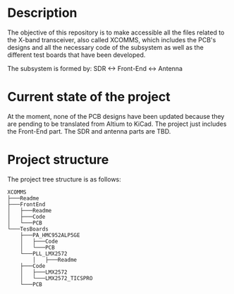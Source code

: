 # **Description**

The objective of this repository is to make accessible all the files related to the X-band transceiver, also called XCOMMS, which includes the PCB's designs and all the necessary code of the subsystem as well as the different test boards that have been developed.

The subsystem is formed by:	SDR <-> Front-End <-> Antenna



# **Current state of the project**

At the moment, none of the PCB designs have been updated because they are pending to be translated from Altium to KiCad.
The project just includes the Front-End part.
The SDR and antenna parts are TBD. 

# **Project structure**

The project tree structure is as follows:

	XCOMMS
	├───Readme
	├───FrontEnd
	│   ├───Readme
	│   ├───Code
	│   └───PCB
	└───TesBoards
	    ├───PA_HMC952ALP5GE
	    │   ├───Code
	    │   └───PCB
	    └───PLL_LMX2572
	    	│   ├───Readme
		├───Code
		│   ├───LMX2572
		│   └───LMX2572_TICSPRO
		└───PCB
